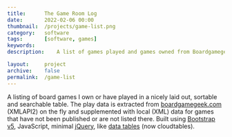 ```yaml
---
title: 		The Game Room Log
date: 		2022-02-06 00:00
thumbnail:	/projects/game-list.png
category:	software
tags: 		[software, games]
keywords:
description:    A list of games played and games owned from Boardgamegeek.com

layout:     project
archive:	false
permalink:  /game-list
---
```

A listing of board games I own or have played in a nicely laid out, sortable and searchable table. The play data is extracted from [boardgamegeek.com](https://boardgamegeek.com) (XMLAPI2) on the fly and supplemented with local (XML) data for games that have not been published or are not listed there. Built using [Bootstrap v5](https://getbootstrap.com), JavaScript, minimal [jQuery](https://jquery.com/), like [data tables](https://datatables.net/) (now cloudtables).

<!-- more -->

<script type="text/javascript">
    window.location = "https://stephenhouser.com/game-list";
</script>
